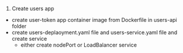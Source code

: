 1. Create users app
- create user-token app container image from Dockerfile in users-api folder 
- create users-deplaoyment.yaml file and users-service.yaml file and create service
    - either create nodePort or LoadBalancer service
